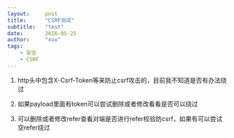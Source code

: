 ```yaml
---
layout:     post
title:      "CSRF测试"
subtitle:   "test"
date:       2016-05-25
author:     "xux"
tags:
    - 安全
    - CSRF
---
```


 1. http头中包含X-Csrf-Token等来防止csrf攻击的，目前我不知道是否有办法绕过
 
 2. 如果payload里面有token可以尝试删除或者修改看看是否可以绕过
 
 3. 可以删除或者修改refer查看对端是否进行refer校验防csrf，如果有可以尝试空refer绕过
